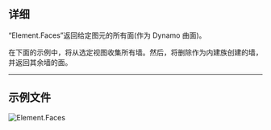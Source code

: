 ## 详细
“Element.Faces”返回给定图元的所有面(作为 Dynamo 曲面)。

在下面的示例中，将从选定视图收集所有墙。然后，将删除作为内建族创建的墙，并返回其余墙的面。

___
## 示例文件

![Element.Faces](./Revit.Elements.Element.Faces_img.jpg)

